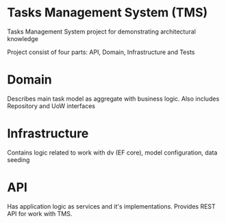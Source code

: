 # Tasks Management System (TMS)
Tasks Management System project for demonstrating architectural knowledge

Project consist of four parts: API, Domain, Infrastructure and Tests

# Domain 
Describes main task model as aggregate with business logic. Also includes Repository and UoW interfaces

# Infrastructure
Contains logic related to work with dv (EF core), model configuration, data seeding

# API
Has application logic as services and it's implementations. Provides REST API for work with TMS.
